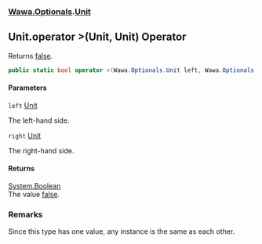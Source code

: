 ### [Wawa.Optionals](Wawa.Optionals.md 'Wawa.Optionals').[Unit](Unit.md 'Wawa.Optionals.Unit')

## Unit.operator >(Unit, Unit) Operator

Returns [false](https://docs.microsoft.com/en-us/dotnet/csharp/language-reference/builtin-types/bool 'https://docs.microsoft.com/en-us/dotnet/csharp/language-reference/builtin-types/bool').

```csharp
public static bool operator >(Wawa.Optionals.Unit left, Wawa.Optionals.Unit right);
```
#### Parameters

<a name='Wawa.Optionals.Unit.op_GreaterThan(Wawa.Optionals.Unit,Wawa.Optionals.Unit).left'></a>

`left` [Unit](Unit.md 'Wawa.Optionals.Unit')

The left-hand side.

<a name='Wawa.Optionals.Unit.op_GreaterThan(Wawa.Optionals.Unit,Wawa.Optionals.Unit).right'></a>

`right` [Unit](Unit.md 'Wawa.Optionals.Unit')

The right-hand side.

#### Returns
[System.Boolean](https://docs.microsoft.com/en-us/dotnet/api/System.Boolean 'System.Boolean')  
The value [false](https://docs.microsoft.com/en-us/dotnet/csharp/language-reference/builtin-types/bool 'https://docs.microsoft.com/en-us/dotnet/csharp/language-reference/builtin-types/bool').

### Remarks
  
Since this type has one value, any instance is the same as each other.